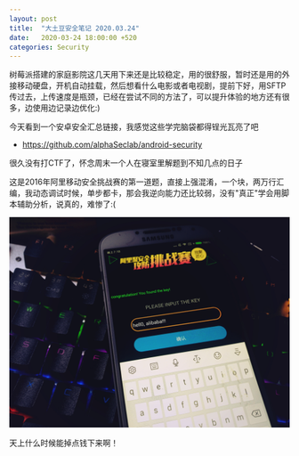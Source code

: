 ```yaml
---
layout: post
title:  "大土豆安全笔记 2020.03.24"
date:   2020-03-24 18:00:00 +520
categories: Security
---
```


树莓派搭建的家庭影院这几天用下来还是比较稳定，用的很舒服，暂时还是用的外接移动硬盘，开机自动挂载，然后想看什么电影或者电视剧，提前下好，用SFTP传过去，上传速度是瓶颈，已经在尝试不同的方法了，可以提升体验的地方还有很多，边使用边记录边优化:)

今天看到一个安卓安全汇总链接，我感觉这些学完脑袋都得锃光瓦亮了吧
- https://github.com/alphaSeclab/android-security

很久没有打CTF了，怀念周末一个人在寝室里解题到不知几点的日子

这是2016年阿里移动安全挑战赛的第一道题，直接上强混淆，一个块，两万行汇编，我动态调试时候，单步都卡，那会我逆向能力还比较弱，没有"真正"学会用脚本辅助分析，说真的，难惨了:(

![IMG_20161227_191807.jpg](/assets/resources/CB05742D636BD0178B8885EFEFC87476.jpg)

天上什么时候能掉点钱下来啊！